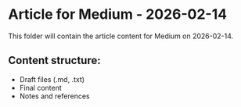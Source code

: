# Article for Medium - 2026-02-14

This folder will contain the article content for Medium on 2026-02-14.

## Content structure:
- Draft files (.md, .txt)
- Final content
- Notes and references
